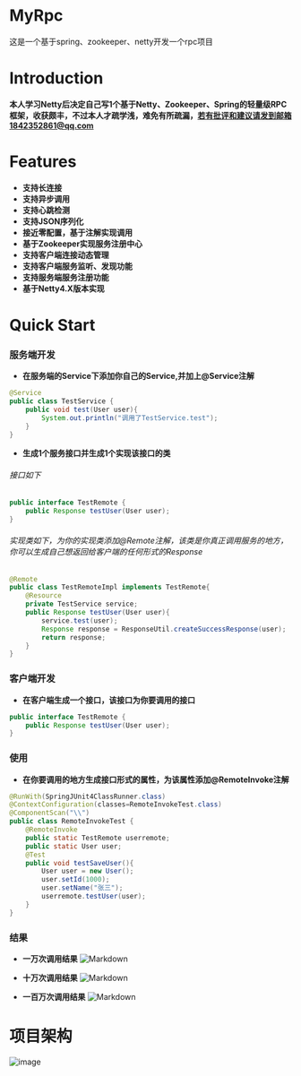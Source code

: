 # MyRpc
这是一个基于spring、zookeeper、netty开发一个rpc项目
# Introduction 

**本人学习Netty后决定自己写1个基于Netty、Zookeeper、Spring的轻量级RPC框架，收获颇丰，不过本人才疏学浅，难免有所疏漏，若有批评和建议请发到邮箱1842352861@qq.com**


# Features

- **支持长连接**
- **支持异步调用**
- **支持心跳检测**
- **支持JSON序列化**
- **接近零配置，基于注解实现调用**
- **基于Zookeeper实现服务注册中心**
- **支持客户端连接动态管理**
- **支持客户端服务监听、发现功能**
- **支持服务端服务注册功能**
- **基于Netty4.X版本实现**

# Quick Start

### 服务端开发

- **在服务端的Service下添加你自己的Service,并加上@Service注解**

```java
@Service
public class TestService {
	public void test(User user){
		System.out.println("调用了TestService.test");
	}
}
```

- **生成1个服务接口并生成1个实现该接口的类**

###### 接口如下

```java
public interface TestRemote {
	public Response testUser(User user);  
}
```

###### 实现类如下，为你的实现类添加@Remote注解，该类是你真正调用服务的地方，你可以生成自己想返回给客户端的任何形式的Response

```java
@Remote
public class TestRemoteImpl implements TestRemote{
	@Resource
	private TestService service;
	public Response testUser(User user){
		service.test(user);
		Response response = ResponseUtil.createSuccessResponse(user);
		return response;
	}
}	
```



### 客户端开发

- **在客户端生成一个接口，该接口为你要调用的接口**

```java
public interface TestRemote {
	public Response testUser(User user);
}
```



### 使用

- **在你要调用的地方生成接口形式的属性，为该属性添加@RemoteInvoke注解**

```java
@RunWith(SpringJUnit4ClassRunner.class)
@ContextConfiguration(classes=RemoteInvokeTest.class)
@ComponentScan("\\")
public class RemoteInvokeTest {
	@RemoteInvoke
	public static TestRemote userremote;
	public static User user;
	@Test
	public void testSaveUser(){
		User user = new User();
		user.setId(1000);
		user.setName("张三");
		userremote.testUser(user);
	}
}	
```

### 结果

- **一万次调用结果**
  ![Markdown](https://s1.ax1x.com/2018/07/06/PZMMBF.png)

- **十万次调用结果**
  ![Markdown](https://s1.ax1x.com/2018/07/06/PZM3N9.png)

- **一百万次调用结果**
  ![Markdown](https://s1.ax1x.com/2018/07/06/PZMY1x.png)



# 项目架构
![image](https://user-images.githubusercontent.com/104906471/216552011-dd396cc8-174e-4e76-97e4-4a84b36c0a8c.png)

